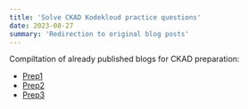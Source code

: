 ```yaml
---
title: 'Solve CKAD Kodekloud practice questions'
date: 2023-08-27
summary: 'Redirection to original blog posts'
---
```


Compiltation of already published blogs for CKAD preparation:
- [Prep1](https://hitesh-pattanayak.medium.com/ckad-preparation-practice-1-c226600f5a34)
- [Prep2](https://hitesh-pattanayak.medium.com/ckad-preparation-practice-2-67d2e11202ba)
- [Prep3](https://hitesh-pattanayak.medium.com/ckad-preparation-practice-2-bae8ff5a26c2)
